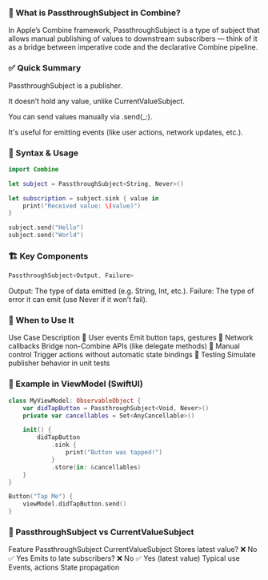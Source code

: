 ### 🧩 What is PassthroughSubject in Combine?
In Apple’s Combine framework, PassthroughSubject is a type of subject that allows manual publishing of values to downstream subscribers — think of it as a bridge between imperative code and the declarative Combine pipeline.

### ✅ Quick Summary
PassthroughSubject is a publisher.

It doesn’t hold any value, unlike CurrentValueSubject.

You can send values manually via .send(_:).

It's useful for emitting events (like user actions, network updates, etc.).

### 🧠 Syntax & Usage

```swift
import Combine

let subject = PassthroughSubject<String, Never>()

let subscription = subject.sink { value in
    print("Received value: \(value)")
}

subject.send("Hello")
subject.send("World")
```

### 🏗️ Key Components
```swift
PassthroughSubject<Output, Failure>
```

Output: The type of data emitted (e.g. String, Int, etc.).
Failure: The type of error it can emit (use Never if it won’t fail).

### 🧭 When to Use It
Use Case	Description 
🔁 User events	Emit button taps, gestures
📡 Network callbacks	Bridge non-Combine APIs (like delegate methods)
🚦 Manual control	Trigger actions without automatic state bindings
🧪 Testing	Simulate publisher behavior in unit tests


### 🧩 Example in ViewModel (SwiftUI)
```swift
class MyViewModel: ObservableObject {
    var didTapButton = PassthroughSubject<Void, Never>()
    private var cancellables = Set<AnyCancellable>()

    init() {
        didTapButton
            .sink {
                print("Button was tapped!")
            }
            .store(in: &cancellables)
    }
}

Button("Tap Me") {
    viewModel.didTapButton.send()
}
```

### 🔄 PassthroughSubject vs CurrentValueSubject
Feature	PassthroughSubject	CurrentValueSubject
Stores latest value?	❌ No	✅ Yes
Emits to late subscribers?	❌ No	✅ Yes (latest value)
Typical use	Events, actions	State propagation
